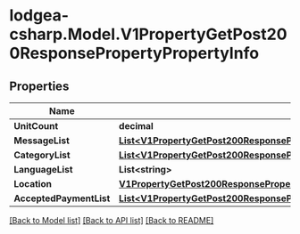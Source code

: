 
# lodgea-csharp.Model.V1PropertyGetPost200ResponsePropertyPropertyInfo

## Properties

Name | Type | Description | Notes
------------ | ------------- | ------------- | -------------
**UnitCount** | **decimal** |  | [optional] 
**MessageList** | [**List&lt;V1PropertyGetPost200ResponsePropertyPropertyInfoMessageListInner&gt;**](V1PropertyGetPost200ResponsePropertyPropertyInfoMessageListInner.md) |  | [optional] 
**CategoryList** | [**List&lt;V1PropertyGetPost200ResponsePropertyPropertyInfoCategoryListInner&gt;**](V1PropertyGetPost200ResponsePropertyPropertyInfoCategoryListInner.md) |  | [optional] 
**LanguageList** | **List&lt;string&gt;** |  | [optional] 
**Location** | [**V1PropertyGetPost200ResponsePropertyPropertyInfoLocation**](V1PropertyGetPost200ResponsePropertyPropertyInfoLocation.md) |  | [optional] 
**AcceptedPaymentList** | [**List&lt;V1PropertyGetPost200ResponsePropertyPropertyInfoAcceptedPaymentListInner&gt;**](V1PropertyGetPost200ResponsePropertyPropertyInfoAcceptedPaymentListInner.md) |  | [optional] 

[[Back to Model list]](../README.md#documentation-for-models)
[[Back to API list]](../README.md#documentation-for-api-endpoints)
[[Back to README]](../README.md)

